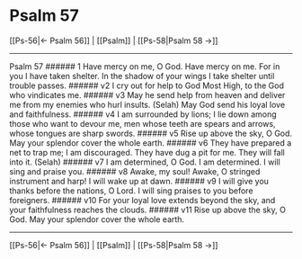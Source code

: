 # Psalm 57

[[Ps-56|← Psalm 56]] | [[Psalm]] | [[Ps-58|Psalm 58 →]]
***

Psalm 57 ###### 1 Have mercy on me, O God. Have mercy on me. For in you I have taken shelter. In the shadow of your wings I take shelter until trouble passes. ###### v2 I cry out for help to God Most High, to the God who vindicates me. ###### v3 May he send help from heaven and deliver me from my enemies who hurl insults. (Selah) May God send his loyal love and faithfulness. ###### v4 I am surrounded by lions; I lie down among those who want to devour me, men whose teeth are spears and arrows, whose tongues are sharp swords. ###### v5 Rise up above the sky, O God. May your splendor cover the whole earth. ###### v6 They have prepared a net to trap me; I am discouraged. They have dug a pit for me. They will fall into it. (Selah) ###### v7 I am determined, O God. I am determined. I will sing and praise you. ###### v8 Awake, my soul! Awake, O stringed instrument and harp! I will wake up at dawn. ###### v9 I will give you thanks before the nations, O Lord. I will sing praises to you before foreigners. ###### v10 For your loyal love extends beyond the sky, and your faithfulness reaches the clouds. ###### v11 Rise up above the sky, O God. May your splendor cover the whole earth.

***
[[Ps-56|← Psalm 56]] | [[Psalm]] | [[Ps-58|Psalm 58 →]]
